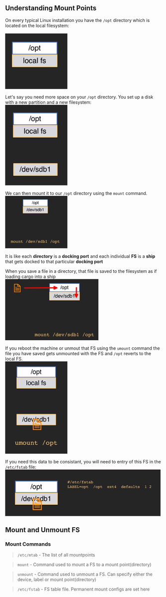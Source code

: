 ## Understanding Mount Points

On every typical Linux installation you have the ``/opt`` directory which is located on the local filesystem:<br>
<br><img src="Images/2.png" width="200"/><br>

Let's say you need more space on your ``/opt`` directory. You set up a disk with a new partition and a new filesystem:
<br><img src="Images/3.png" width="200"/><br>

We can then mount it to our ``/opt`` directory using the ``mount`` command.
<br><img src="Images/4.png" width="200"/><br>

It is like each **directory** is a **docking port** and each individual **FS** is a **ship** that gets docked to that particular **docking port**

When you save a file in a directory, that file is saved to the filesystem as if loading cargo into a ship
<br><img src="Images/5.png" width="300"/><br>

If you reboot the machine or unmout that FS using the ``umount`` command the file you have saved gets unmounted with the FS and ``/opt`` reverts to the local FS.
<br><img src="Images/6.png" width="200"/><br>

If you need this data to be consistant, you will need to entry of this FS in the ``/etc/fstab`` file:
<br><img src="Images/7.png" width="500"/><br>

## Mount and Unmount FS

### Mount Commands

> ``/etc/mtab`` - The list of all mountpoints

> ``mount`` - Command used to mount a FS to a mount point(directory)

> ``unmount`` - Command used to unmount a FS. Can specify either the device, label or mount point(directory)

> ``/etc/fstab`` - FS table file. Permanent mount configs are set here
